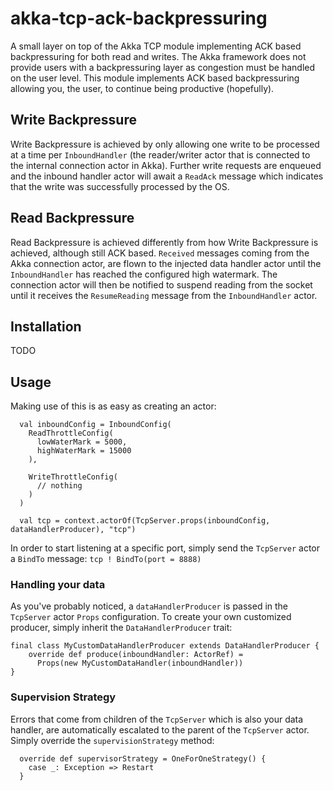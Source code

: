# akka-tcp-ack-backpressuring
A small layer on top of the Akka TCP module implementing ACK based backpressuring for both read and writes. The Akka framework does not provide users with a backpressuring layer as congestion must be handled on the user level. This module implements ACK based backpressuring allowing you, the user, to continue being productive (hopefully).

## Write Backpressure
Write Backpressure is achieved by only allowing one write to be processed at a time per `InboundHandler` (the reader/writer actor that is connected to the internal connection actor in Akka). Further write requests are enqueued and the inbound handler actor will await a `ReadAck` message which indicates that the write was successfully processed by the OS.

## Read Backpressure
Read Backpressure is achieved differently from how Write Backpressure is achieved, although still ACK based. `Received` messages coming from the Akka connection actor, are flown to the injected data handler actor until the `InboundHandler` has reached the configured high watermark. The connection actor will then be notified to suspend reading from the socket until it receives the `ResumeReading` message from the `InboundHandler` actor.

## Installation
TODO

## Usage
Making use of this is as easy as creating an actor:

```
  val inboundConfig = InboundConfig(
    ReadThrottleConfig(
      lowWaterMark = 5000,
      highWaterMark = 15000
    ),

    WriteThrottleConfig(
      // nothing
    )
  )

  val tcp = context.actorOf(TcpServer.props(inboundConfig, dataHandlerProducer), "tcp")
```

In order to start listening at a specific port, simply send the `TcpServer` actor a `BindTo` message:
`tcp ! BindTo(port = 8888)`

### Handling your data
As you've probably noticed, a `dataHandlerProducer` is passed in the `TcpServer` actor `Props` configuration. To create your own customized producer, simply inherit the `DataHandlerProducer` trait:

```
final class MyCustomDataHandlerProducer extends DataHandlerProducer {
    override def produce(inboundHandler: ActorRef) =
      Props(new MyCustomDataHandler(inboundHandler))
}
```

### Supervision Strategy
Errors that come from children of the `TcpServer` which is also your data handler, are automatically escalated to the parent of the `TcpServer` actor. Simply override the `supervisionStrategy` method:

```
  override def supervisorStrategy = OneForOneStrategy() {
    case _: Exception => Restart
  }
```
